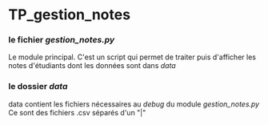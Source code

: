 # TP_gestion_notes
### le fichier *gestion_notes.py*
Le module principal. C'est un script qui permet de traiter puis d'afficher les notes d'étudiants
dont les données sont dans *data*

### le dossier *data*
data contient les fichiers nécessaires au *debug* du module *gestion_notes.py*
Ce sont des fichiers .csv séparés d'un "|"

